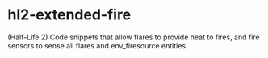 # hl2-extended-fire
(Half-Life 2) Code snippets that allow flares to provide heat to fires, and fire sensors to sense all flares and env_firesource entities.
